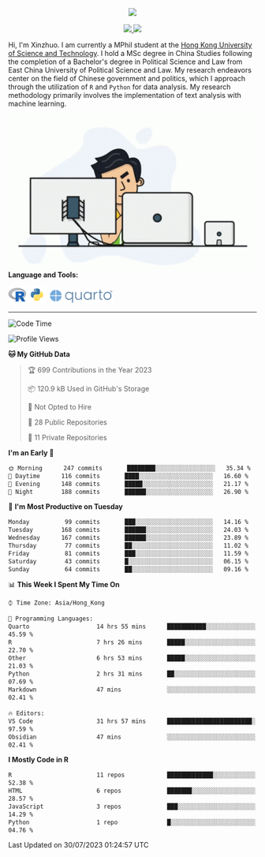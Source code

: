<div align='center'>
<img src='https://readme-typing-svg.herokuapp.com?font=Lora&color=4d3900&center=true&lines=HKUST+Mphil+in+SOSC;Focus+on+China;Code+for+PoliSci'/>
</div>

<p align='center'>
 <a href='https://www.linkedin.com/in/xinzhuo-huang-5161011ba/' target='_blank'>
        <img src='https://img.shields.io/badge/linkedin%20-%230077B5.svg?&style=for-the-badge&logo=linkedin&logoColor=white'/>
    </a>
 <a href='https://twitter.com/HsinchoH' target='_blank'>
        <img src='https://img.shields.io/badge/Twitter-1DA1F2?style=for-the-badge&logo=twitter&logoColor=white'/>
    </a>
    </p>
    
Hi, I'm Xinzhuo. I am currently a MPhil student at the [Hong Kong University of Science and Technology](https://sosc.hkust.edu.hk/node/613). I hold a MSc degree in China Studies following the completion of a Bachelor's degree in Political Science and Law from East China University of Political Science and Law. My research endeavors center on the field of Chinese government and politics, which I approach through the utilization of `R` and `Python` for data analysis. My research methodology primarily involves the implementation of text analysis with machine learning.




<img align='right' src="https://github.com/xinzhuohkust/xinzhuohkust/blob/main/programmer.gif" width="590">



**Language and Tools:**  

<code><img height="36" src="https://raw.githubusercontent.com/github/explore/80688e429a7d4ef2fca1e82350fe8e3517d3494d/topics/r/r.png"></code>
<code><img height="36" src="https://raw.githubusercontent.com/github/explore/80688e429a7d4ef2fca1e82350fe8e3517d3494d/topics/python/python.png"></code>
<code><img height="32" src="https://github.com/quarto-dev/quarto-r/blob/main/man/figures/quarto.png"></code>

---
<!--START_SECTION:waka-->
![Code Time](http://img.shields.io/badge/Code%20Time-753%20hrs%2043%20mins-blue)

![Profile Views](http://img.shields.io/badge/Profile%20Views-40-blue)

**🐱 My GitHub Data** 

> 🏆 699 Contributions in the Year 2023
 > 
> 📦 120.9 kB Used in GitHub's Storage 
 > 
> 🚫 Not Opted to Hire
 > 
> 📜 28 Public Repositories 
 > 
> 🔑 11 Private Repositories  
 > 
**I'm an Early 🐤** 

```text
🌞 Morning      247 commits       ████████░░░░░░░░░░░░░░░░░   35.34 % 
🌆 Daytime      116 commits       ████░░░░░░░░░░░░░░░░░░░░░   16.60 % 
🌃 Evening      148 commits       █████░░░░░░░░░░░░░░░░░░░░   21.17 % 
🌙 Night        188 commits       ██████░░░░░░░░░░░░░░░░░░░   26.90 % 

```
📅 **I'm Most Productive on Tuesday** 

```text
Monday          99 commits       ███░░░░░░░░░░░░░░░░░░░░░░   14.16 % 
Tuesday        168 commits       ██████░░░░░░░░░░░░░░░░░░░   24.03 % 
Wednesday      167 commits       ██████░░░░░░░░░░░░░░░░░░░   23.89 % 
Thursday        77 commits       ██░░░░░░░░░░░░░░░░░░░░░░░   11.02 % 
Friday          81 commits       ███░░░░░░░░░░░░░░░░░░░░░░   11.59 % 
Saturday        43 commits       █░░░░░░░░░░░░░░░░░░░░░░░░   06.15 % 
Sunday          64 commits       ██░░░░░░░░░░░░░░░░░░░░░░░   09.16 % 

```


📊 **This Week I Spent My Time On** 

```text
⌚︎ Time Zone: Asia/Hong_Kong

💬 Programming Languages: 
Quarto                   14 hrs 55 mins      ███████████░░░░░░░░░░░░░░   45.59 % 
R                        7 hrs 26 mins       █████░░░░░░░░░░░░░░░░░░░░   22.70 % 
Other                    6 hrs 53 mins       █████░░░░░░░░░░░░░░░░░░░░   21.03 % 
Python                   2 hrs 31 mins       ██░░░░░░░░░░░░░░░░░░░░░░░   07.69 % 
Markdown                 47 mins             ░░░░░░░░░░░░░░░░░░░░░░░░░   02.41 % 

🔥 Editors: 
VS Code                  31 hrs 57 mins      ████████████████████████░   97.59 % 
Obsidian                 47 mins             ░░░░░░░░░░░░░░░░░░░░░░░░░   02.41 % 

```

**I Mostly Code in R** 

```text
R                        11 repos            █████████████░░░░░░░░░░░░   52.38 % 
HTML                     6 repos             ███████░░░░░░░░░░░░░░░░░░   28.57 % 
JavaScript               3 repos             ███░░░░░░░░░░░░░░░░░░░░░░   14.29 % 
Python                   1 repo              █░░░░░░░░░░░░░░░░░░░░░░░░   04.76 % 

```



 Last Updated on 30/07/2023 01:24:57 UTC
<!--END_SECTION:waka-->
    
    
    
    
    
    
    
    
